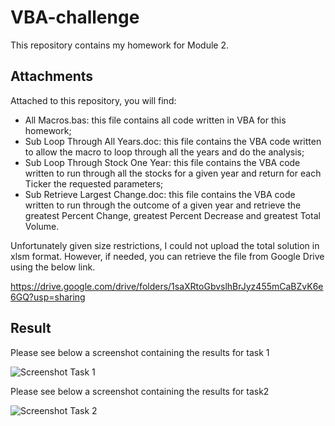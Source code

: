 # VBA-challenge

This repository contains my homework for Module 2.

## Attachments

Attached to this repository, you will find:
- All Macros.bas: this file contains all code written in VBA for this homework;
- Sub Loop Through All Years.doc: this file contains the VBA code written to allow the macro to loop through all the years and do the analysis;
- Sub Loop Through Stock One Year: this file contains the VBA code written to run through all the stocks for a given year and return for each Ticker the requested parameters;
- Sub Retrieve Largest Change.doc: this file contains the VBA code written to run through the outcome of a given year and retrieve the greatest Percent Change, greatest Percent Decrease and greatest Total Volume.

Unfortunately given size restrictions, I could not upload the total solution in xlsm format. However, if needed, you can retrieve the file from Google Drive using the below link.

https://drive.google.com/drive/folders/1saXRtoGbvslhBrJyz455mCaBZvK6e6GQ?usp=sharing 

## Result
Please see below a screenshot containing the results for task 1

![Screenshot Task 1](https://user-images.githubusercontent.com/123317735/221427949-10588b84-bc0c-4b9c-8cb3-19a22cbe1588.jpg)

Please see below a screenshot containing the results for task2

![Screenshot Task 2](https://user-images.githubusercontent.com/123317735/221427989-661334bd-51af-42dd-9072-0480b0569886.jpg)
